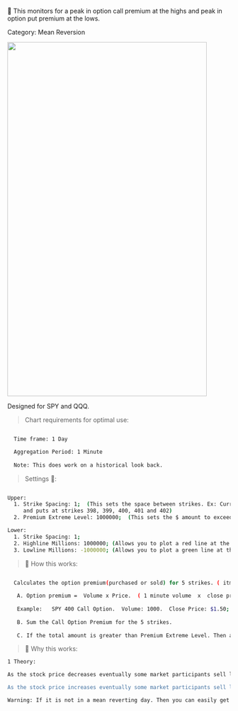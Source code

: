 🚀 This monitors for a peak in option call premium at the highs and peak in option put premium at the lows.

Category: Mean Reversion

<img src="https://user-images.githubusercontent.com/75052782/203618629-3c0bf2ba-da5e-4a4f-8d98-67cf2a929846.png" width="450" height="800">

Designed for SPY and QQQ.

> Chart requirements for optimal use:
```bash

  Time frame: 1 Day

  Aggregation Period: 1 Minute
  
  Note: This does work on a historical look back.
```




> Settings 👷‍:

```bash

Upper:
  1. Strike Spacing: 1;  (This sets the space between strikes. Ex: Current SPY price is 400. It will monitor calls
     and puts at strikes 398, 399, 400, 401 and 402)
  2. Premium Extreme Level: 1000000;  (This sets the $ amount to exceed for the Alert to activate)

Lower:
  1. Strike Spacing: 1;
  2. Highline Millions: 1000000; (Allows you to plot a red line at the $ value in Millions for calls)
  3. Lowline Millions: -1000000; (Allows you to plot a green line at the $ value in Millions for puts)
 ```




> 🧪 How this works: 

```bash

  Calculates the option premium(purchased or sold) for 5 strikes. ( itm +1, itm, atm, otm, otm +1)
   
   A. Option premium =  Volume x Price.  ( 1 minute volume  x  close price)
   
   Example:   SPY 400 Call Option.  Volume: 1000.  Close Price: $1.50;   Option Premium = $150K.  (For that 1 min period)
  
   B. Sum the Call Option Premium for the 5 strikes. 
    
   C. If the total amount is greater than Premium Extreme Level. Then alert bubble "Sell" will appear on that candle.
 ```
 
> 🦖 Why this works:
```bash
1 Theory:

As the stock price decreases eventually some market participants sell large amounts of puts. Betting that the stock won't continue to decrease.

As the stock price increases eventually some market participants sell large amounts of calls. Betting that the stock won't continue to increase.

Warning: If it is not in a mean reverting day. Then you can easily get ran over. 

```
